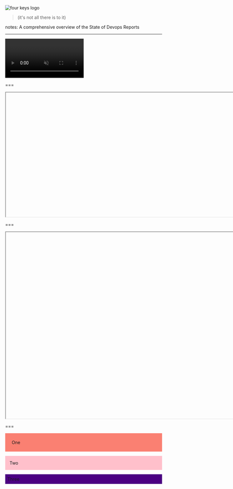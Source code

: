 <!-- .slide: data-background="resources/footer.svg" data-background-size="contain" data-background-position="bottom"  -->

<!--suppress RequiredAttributes -->

<img class="plain" data-src="resources/fourkeys_wide.svg" alt="four keys logo"/>

<blockquote> <!-- .element: class="fragment" -->
  <p>(it's not all there is to it)</p> 
</blockquote>

notes:
A comprehensive overview of the State of Devops Reports
                                                            
---
<!-- .slide: data-background="resources/footer.svg" data-background-size="contain" data-background-position="bottom"  -->

<!--suppress RequiredAttributes -->

<video class="plain" width="50%" data-src="resources/This-American-Life-561-NUMMI.mp4" controls muted></video>

===
<!-- .slide: data-background="resources/footer.svg" data-background-size="contain" data-background-position="bottom"  -->

<!--suppress RequiredAttributes -->

<iframe date-preload data-src="https://revealjs.com/demo" width="900px" height="400px"></iframe>

===
<!-- .slide: data-background="resources/footer.svg" data-background-size="contain" data-background-position="bottom"  -->

<!--suppress RequiredAttributes -->

<iframe date-preload data-src="https://sketchfab.com/models/108773e6b4674e69a5922dd5f59f1a6e/embed?autospin=0.2&amp;autostart=1&amp;ui_controls=1&amp;ui_infos=1&amp;ui_inspector=1&amp;ui_stop=1&amp;ui_watermark=1&amp;ui_watermark_link=1" width="900px" height="600px"></iframe>

===
<!-- .slide: data-background="resources/footer.svg" data-background-size="contain" data-background-position="bottom"  -->

<!--suppress RequiredAttributes -->

<p style="padding: 1.5em; background: salmon;">One</p>
<p style="padding: 1em; background: pink;">Two</p>
<p style="padding: 0.5em; background: indigo;">Three</p>

